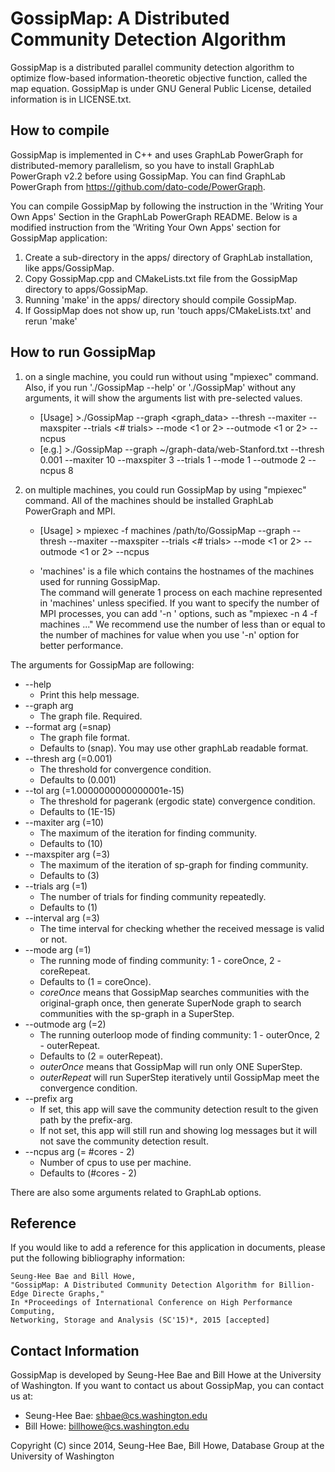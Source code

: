 # GossipMap: A Distributed Community Detection Algorithm

GossipMap is a distributed parallel community detection algorithm to optimize flow-based information-theoretic objective function, called the map equation. 
GossipMap is under GNU General Public License, detailed information is in LICENSE.txt.


## How to compile

GossipMap is implemented in C++ and uses GraphLab PowerGraph for distributed-memory parallelism,
so you have to install GraphLab PowerGraph v2.2 before using GossipMap.
You can find GraphLab PowerGraph from https://github.com/dato-code/PowerGraph.

You can compile GossipMap by following the instruction in the 'Writing Your Own Apps' Section in the GraphLab PowerGraph README.
Below is a modified instruction from the 'Writing Your Own Apps' section for GossipMap application:

1. Create a sub-directory in the apps/ directory of GraphLab installation, like apps/GossipMap.
2. Copy GossipMap.cpp and CMakeLists.txt file from the GossipMap directory to apps/GossipMap.
3. Running 'make' in the apps/ directory should compile GossipMap.  
4. If GossipMap does not show up, run 'touch apps/CMakeLists.txt' and rerun 'make'


## How to run GossipMap

1. on a single machine, you could run without using "mpiexec" command.  Also, if you run './GossipMap --help' or './GossipMap' without any arguments, it will show the arguments list with pre-selected values.

	- [Usage] >./GossipMap --graph <graph_data> --thresh <threshold> --maxiter <maxIter> --maxspiter <maxSuperIter> --trials <# trials> --mode <1 or 2> --outmode <1 or 2> --ncpus <nCores>
    - [e.g.] >./GossipMap --graph ~/graph-data/web-Stanford.txt --thresh 0.001 --maxiter 10 --maxspiter 3 --trials 1 --mode 1 --outmode 2 --ncpus 8

2. on multiple machines, you could run GossipMap by using "mpiexec" command.  All of the machines should be installed GraphLab PowerGraph and MPI.
    - [Usage] > mpiexec -f machines /path/to/GossipMap --graph <graph-data> --thresh <threshold> --maxiter <maxIter> --maxspiter <maxSuperIter> --trials <# trials> --mode <1 or 2> --outmode <1 or 2> --ncpus <nCores>

    - 'machines' is a file which contains the hostnames of the machines used for running GossipMap.  
        The command will generate 1 process on each machine represented in 'machines' unless specified.
        If you want to specify the number of MPI processes, you can add '-n <nProcs>' options, such as "mpiexec -n 4 -f machines ..." 
        We recommend use the number of less than or equal to the number of machines for <nProcs> value when you use '-n' option for better performance.

The arguments for GossipMap are following:

  * --help                              
	- Print this help message.
  * --graph arg                         
	- The graph file. Required.
  * --format arg (=snap)                
	- The graph file format. 
	- Defaults to (snap). You may use other graphLab readable format.
  * --thresh arg (=0.001)               
	- The threshold for convergence condition. 
	- Defaults to (0.001)
  * --tol arg (=1.0000000000000001e-15) 
	- The threshold for pagerank (ergodic state) convergence condition. 
	- Defaults to (1E-15)
  * --maxiter arg (=10)                 
	- The maximum of the iteration for finding community. 
	- Defaults to (10)
  * --maxspiter arg (=3)                
	- The maximum of the iteration of sp-graph for finding community. 
	- Defaults to (3)
  * --trials arg (=1)                   
	- The number of trials for finding community repeatedly. 
	- Defaults to (1)
  * --interval arg (=3)                 
	- The time interval for checking whether the received message is valid or not.
  * --mode arg (=1)                     
	- The running mode of finding community: 1 - coreOnce, 2 - coreRepeat. 
	- Defaults to (1 = coreOnce).
    - _coreOnce_ means that GossipMap searches communities with the original-graph once, 
			then generate SuperNode graph to search communities with the sp-graph in a SuperStep.
  * --outmode arg (=2)                  
	- The running outerloop mode of finding community: 1 - outerOnce, 2 - outerRepeat. 
	- Defaults to (2 = outerRepeat).
    - _outerOnce_ means that GossipMap will run only ONE SuperStep. 
	- _outerRepeat_ will run SuperStep iteratively until GossipMap meet the convergence condition.
  * --prefix arg                        
	- If set, this app will save the community detection result to the given path by the prefix-arg.
    - If not set, this app will still run and showing log messages but it will not save the community detection result.
  * --ncpus arg (= #cores - 2)          
	- Number of cpus to use per machine. 
	- Defaults to (#cores - 2)

There are also some arguments related to GraphLab options.

## Reference

If you would like to add a reference for this application in documents, please put the following bibliography information:

    Seung-Hee Bae and Bill Howe, 
    "GossipMap: A Distributed Community Detection Algorithm for Billion-Edge Directe Graphs,"
    In *Proceedings of International Conference on High Performance Computing, 
	Networking, Storage and Analysis (SC'15)*, 2015 [accepted]


## Contact Information

GossipMap is developed by Seung-Hee Bae and Bill Howe at the University of Washington.
If you want to contact us about GossipMap, you can contact us at:
    
* Seung-Hee Bae: shbae@cs.washington.edu
* Bill Howe: billhowe@cs.washington.edu

Copyright (C) since 2014,  Seung-Hee Bae, Bill Howe, Database Group at the University of Washington
